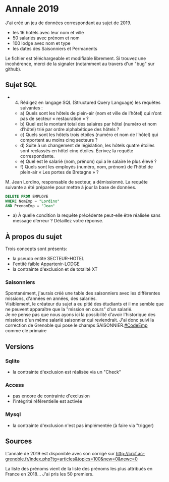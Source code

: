 # Annale 2019
J'ai créé un jeu de données correspondant au sujet de 2019.
- les 16 hotels avec leur nom et ville
- 50 salariés avec prénom et nom
- 100 lodge avec nom et type
- les dates des Saisonniers et Permanents

Le fichier est téléchargeable et modifiable librement. Si trouvez une incohérence, merci de la signaler (notamment au travers d'un "bug" sur github).


## Sujet SQL

* 4. Rédigez en langage SQL (Structured Query Language) les requêtes suivantes :
  * a) Quels sont les hôtels de plein-air (nom et ville de l’hôtel) qui n’ont pas de secteur
« restauration » ?
  * b) Quel est le montant total des salaires par hôtel (numéro et nom d’hôtel) trié par ordre
alphabétique des hôtels ?
  * c) Quels sont les hôtels trois étoiles (numéro et nom de l’hôtel) qui comportent au moins
cinq secteurs ?
  * d) Suite à un changement de législation, les hôtels quatre étoiles sont reclassés en hôtel
cinq étoiles. Écrivez la requête correspondante.
  * e) Quel est le salarié (nom, prénom) qui a le salaire le plus élevé ?
  * f) Quels sont les employés (numéro, nom, prénom) de l’hôtel de plein-air « Les portes
de Bretagne » ?

M. Jean Lordino, responsable de secteur, a démissionné. La requête suivante a été préparée
pour mettre à jour la base de données.
````sql
DELETE FROM EMPLOYE
WHERE NomEmp = "Lordino"
AND PrenomEmp = "Jean"
````
  * a) À quelle condition la requête précédente peut-elle être réalisée sans message d’erreur ?
Détaillez votre réponse.




## À propos du sujet

Trois concepts sont présents:
- la pseudo entité SECTEUR-HOTEL
- l'entité faible Appartenir-LODGE
- la contrainte d'exclusion et de totalité XT

### Saisonniers
Spontanément, j'aurais créé une table des saisonniers avec les différentes missions, d'années en années, des salariés.  
Visiblement, le créateur du sujet a eu pitié des étudiants et il me semble que ne peuvent apparaître que la "mission en cours" d'un salarié.  
Je ne pense pas que nous ayons ici la possibilité d'avoir l'historique des missions d'un même salarié saisonnier qui reviendrait. J'ai donc suivi la correction de Grenoble qui pose le champs SAISONNIER.<ins>#CodeEmp</ins> comme clé primaire

## Versions

### Sqlite
- la contrainte d'exclusion est réalisée via un "Check"

### Access
- pas encore de contrainte d'exclusion
- l'intégrité référentielle est activée

### Mysql
- la contrainte d'exclusion n'est pas implémentée (à faire via "trigger)

## Sources
L'annale de 2019 est disponible avec son corrigé sur http://crcf.ac-grenoble.fr/index.php?tg=articles&topics=100&new=0&newc=0

La liste des prénoms vient de la liste des prénoms les plus attribués en France en 2018... J'ai pris les 50 premiers.

